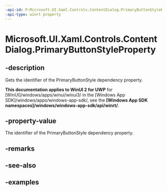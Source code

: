 ```yaml
---
-api-id: P:Microsoft.UI.Xaml.Controls.ContentDialog.PrimaryButtonStyleProperty
-api-type: winrt property
---
```


<!-- Property syntax.
public DependencyProperty PrimaryButtonStyleProperty { get; }
-->

# Microsoft.UI.Xaml.Controls.ContentDialog.PrimaryButtonStyleProperty

## -description
Gets the identifier of the PrimaryButtonStyle dependency property.

**This documentation applies to WinUI 2 for UWP** for [WinUI]/windows/apps/winui/winui3/ in the [Windows App SDK]/windows/apps/windows-app-sdk/, see the **[Windows App SDK namespaces]/windows/windows-app-sdk/api/winrt/**.

## -property-value
The identifier of the PrimaryButtonStyle dependency property.

## -remarks

## -see-also

## -examples

